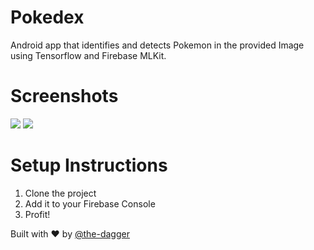 # Pokedex
Android app that identifies and detects Pokemon in the provided Image using Tensorflow and Firebase MLKit.

# Screenshots 
![](https://i.imgur.com/PfF3UsG.jpg) 
![](https://i.imgur.com/ChSjaGg.jpg)

# Setup Instructions

1. Clone the project
2. Add it to your Firebase Console
3. Profit!

Built with ❤️ by [@the-dagger](https://github.com/the-dagger)
